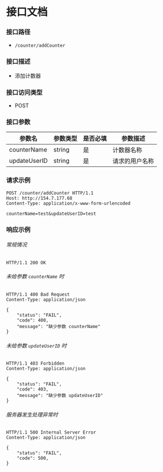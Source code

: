 # 接口文档

### 接口路径

- `/counter/addCounter`

### 接口描述

- 添加计数器

### 接口访问类型

- POST

### 接口参数

| 参数名          | 参数类型   | 是否必填 | 参数描述    |
| ------------ | ------ | ---- | ------- |
| counterName  | string | 是    | 计数器名称   |
| updateUserID | string | 是    | 请求的用户名称 |

### 请求示例

```http
POST /counter/addCounter HTTP/1.1
Host: http://154.7.177.68
Content-Type: application/x-www-form-urlencoded

counterName=test&updateUserID=test
```

### 响应示例

###### 常规情况

```http
HTTP/1.1 200 OK
```

###### 未给参数 `counterName` 时

```http
HTTP/1.1 400 Bad Request
Content-Type: application/json

{
    "status": "FAIL",
    "code": 400,
    "message": "缺少参数 counterName"
}
```

###### 未给参数 `updateUserID` 时

```http
HTTP/1.1 403 Forbidden
Content-Type: application/json

{
    "status": "FAIL",
    "code": 403,
    "message": "缺少参数 updateUserID"
}
```

###### 服务器发生处理异常时

```http
HTTP/1.1 500 Internal Server Error
Content-Type: application/json

{
    "status": "FAIL",
    "code": 500,
}
```
